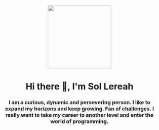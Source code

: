 <div id="header" align="center">
  <img
    src="https://media.giphy.com/media/4pnLwIZlVdSyVNKosa/giphy.gif"
    width="200">
  </img>
  <h1>Hi there 👋, I'm Sol Lereah</h1>
  <h3>
    I am a curious, dynamic and persevering person. I like to expand my horizons
    and keep growing. Fan of challenges. I really want to take my career to
    another level and enter the world of programming.
  </h3>
</div>





<!--

Here are some ideas to get you started:

- 🔭 I’m currently working on ...
- 🌱 I’m currently learning ...
- 👯 I’m looking to collaborate on ...
- 🤔 I’m looking for help with ...
- 💬 Ask me about ...
- 📫 How to reach me: ...
- 😄 Pronouns: ...
- ⚡ Fun fact: ...
-->
